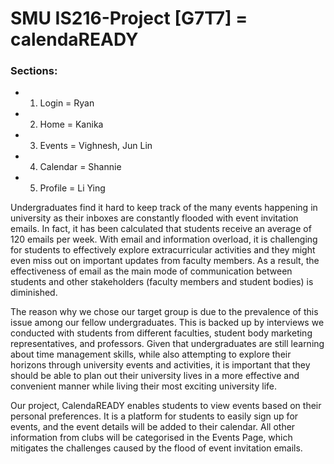# SMU IS216-Project [G7T7] = calendaREADY

### Sections:
- 1. Login = Ryan
- 2. Home = Kanika
- 3. Events = Vighnesh, Jun Lin
- 4. Calendar = Shannie
- 5. Profile = Li Ying

Undergraduates find it hard to keep track of the many events happening in university as their inboxes are constantly flooded with event invitation emails. In fact, it has been calculated that students receive an average of 120 emails per week. With email and information overload, it is challenging for students to effectively explore extracurricular activities and they might even miss out on important updates from faculty members. As a result, the effectiveness of email as the main mode of communication between students and other stakeholders (faculty members and student bodies) is diminished.

The reason why we chose our target group is due to the prevalence of this issue among our fellow undergraduates. This is backed up by interviews we conducted with students from different faculties, student body marketing representatives, and professors. Given that undergraduates are still learning about time management skills, while also attempting to explore their horizons through university events and activities, it is important that they should be able to plan out their university lives in a more effective and convenient manner while living their most exciting university life.

Our project, CalendaREADY enables students to view events based on their personal preferences. It is a platform for students to easily sign up for events, and the event details will be added to their calendar. All other information from clubs will be categorised in the Events Page, which mitigates the challenges caused by the flood of event invitation emails.
